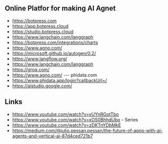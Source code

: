 ## Online Platfor for making AI Agnet

- https://botpress.com
- https://app.botpress.cloud
- https://studio.botpress.cloud
- https://www.langchain.com/langgraph
- https://botpress.com/integrations/charts
- https://www.agno.com/
- https://microsoft.github.io/autogen/0.2/
- https://www.langflow.org/
- https://www.langchain.com/langgraph
- https://groq.com/
- https://www.agno.com/ --- phidata.com
- https://www.phidata.app/login?callbackUrl=/
- https://aistudio.google.com/

## Links
- https://www.youtube.com/watch?v=vUYnRGotTbo
- https://www.youtube.com/watch?v=xOS0BhhdUbo - Series
- https://www.youtube.com/watch?v=zDKTnYDbMkE
- https://medium.com/@julio.pessan.pessan/the-future-of-apps-with-ai-agents-and-vertical-ai-87d4ced721b7

